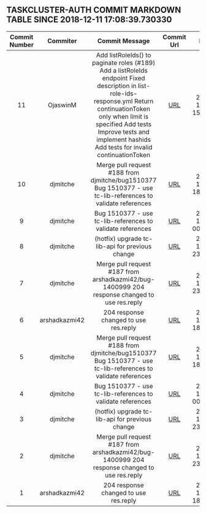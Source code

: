 ## TASKCLUSTER-AUTH COMMIT MARKDOWN TABLE SINCE 2018-12-11 17:08:39.730330

| Commit Number | Commiter | Commit Message | Commit Url | Date | 
|:---:|:----:|:----------------------------------:|:------:|:----:| 
|11|OjaswinM|Add listRoleIds() to paginate roles  (#189)    Add a listRoleIds endpoint      Fixed description in list-role-ids-response.yml      Return continuationToken only when limit is specified      Add tests      Improve tests and implement hashids      Add tests for invalid continuationToken|[URL](https://github.com/taskcluster/taskcluster-auth/commit/0ed7720082264fffa76b613de3bc18d888a8ae67)|2018-12-19 15:44:04
|10|djmitche|Merge pull request #188 from djmitche/bug1510377  Bug 1510377 - use tc-lib-references to validate references|[URL](https://github.com/taskcluster/taskcluster-auth/commit/5077077f2e4094d22eef527dc9883cb8dffa387e)|2018-12-10 18:27:23
|9|djmitche|Bug 1510377 - use tc-lib-references to validate references|[URL](https://github.com/taskcluster/taskcluster-auth/commit/325de3bc38bed1b8800668f0eed6e0d2ec8b73e7)|2018-12-06 00:00:09
|8|djmitche|(hotfix) upgrade tc-lib-api for previous change|[URL](https://github.com/taskcluster/taskcluster-auth/commit/d6424744e5f48b20255bac0083889508d3ab95a2)|2018-12-05 23:45:07
|7|djmitche|Merge pull request #187 from arshadkazmi42/bug-1400999  204 response changed to use res.reply|[URL](https://github.com/taskcluster/taskcluster-auth/commit/4c1447920ffafd15bdbc32cc5a243cd97c62684c)|2018-12-05 23:38:19
|6|arshadkazmi42|204 response changed to use res.reply|[URL](https://github.com/taskcluster/taskcluster-auth/commit/2a6d46d36e0b7e2fb4b6fc4ee59914033238506f)|2018-12-02 18:34:01
|5|djmitche|Merge pull request #188 from djmitche/bug1510377  Bug 1510377 - use tc-lib-references to validate references|[URL](https://github.com/taskcluster/taskcluster-auth/commit/5077077f2e4094d22eef527dc9883cb8dffa387e)|2018-12-10 18:27:23
|4|djmitche|Bug 1510377 - use tc-lib-references to validate references|[URL](https://github.com/taskcluster/taskcluster-auth/commit/325de3bc38bed1b8800668f0eed6e0d2ec8b73e7)|2018-12-06 00:00:09
|3|djmitche|(hotfix) upgrade tc-lib-api for previous change|[URL](https://github.com/taskcluster/taskcluster-auth/commit/d6424744e5f48b20255bac0083889508d3ab95a2)|2018-12-05 23:45:07
|2|djmitche|Merge pull request #187 from arshadkazmi42/bug-1400999  204 response changed to use res.reply|[URL](https://github.com/taskcluster/taskcluster-auth/commit/4c1447920ffafd15bdbc32cc5a243cd97c62684c)|2018-12-05 23:38:19
|1|arshadkazmi42|204 response changed to use res.reply|[URL](https://github.com/taskcluster/taskcluster-auth/commit/2a6d46d36e0b7e2fb4b6fc4ee59914033238506f)|2018-12-02 18:34:01


